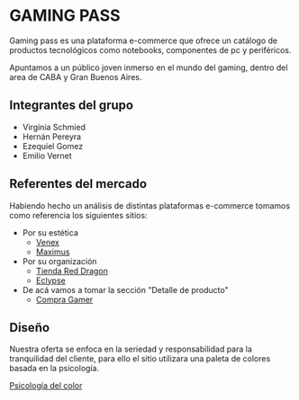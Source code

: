 # GAMING PASS

Gaming pass es una plataforma e-commerce que ofrece un catálogo de productos tecnológicos como notebooks, componentes de pc y periféricos. 

Apuntamos a un público joven inmerso en el mundo del gaming, dentro del area de CABA y Gran Buenos Aires.   

## Integrantes del grupo

- Virginia Schmied
- Hernán Pereyra
- Ezequiel Gomez
- Emilio Vernet

## Referentes del mercado

Habiendo hecho un análisis de distintas plataformas e-commerce tomamos como referencia los siguientes sitios:

- Por su estética
  - [Venex](https://www.venex.com.ar/)
  - [Maximus](https://www.maximus.com.ar/)
- Por su organización
  - [Tienda Red Dragon](https://www.tiendaredragon.ar/)
  - [Eclypse](https://www.eclypse.com.ar/)
- De acá vamos a tomar la sección "Detalle de producto"
  - [Compra Gamer](https://compragamer.com/)


## Diseño

Nuestra oferta se enfoca en la seriedad y responsabilidad para la tranquilidad del cliente, para ello el sitio utilizara una paleta de colores basada en la psicología.

[Psicología del color](https://www.psicologiadelcolor.es/johann-wolfgang-von-goethe-y-la-teoria-del-color/seriedad/)
